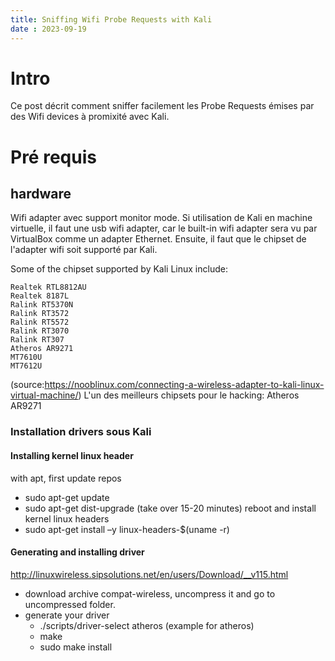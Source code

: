 ```yaml
---
title: Sniffing Wifi Probe Requests with Kali
date : 2023-09-19
---
```


# Intro

Ce post décrit comment sniffer facilement les Probe Requests émises par des Wifi devices à promixité avec Kali.

# Pré requis
## hardware

Wifi adapter avec support monitor mode. Si utilisation de Kali en machine virtuelle, il faut une usb wifi adapter, car le built-in wifi adapter sera vu par VirtualBox comme un adapter Ethernet.
Ensuite, il faut que le chipset de l'adapter wifi soit supporté par Kali.

Some of the chipset supported by Kali Linux include:

    Realtek RTL8812AU
    Realtek 8187L
    Ralink RT5370N
    Ralink RT3572
    Ralink RT5572
    Ralink RT3070
    Ralink RT307
    Atheros AR9271
    MT7610U
    MT7612U
(source:https://nooblinux.com/connecting-a-wireless-adapter-to-kali-linux-virtual-machine/)
L'un des meilleurs chipsets pour le hacking:  Atheros AR9271


### Installation drivers sous Kali
#### Installing kernel linux header
with apt, first update repos
- sudo apt-get update
- sudo apt-get dist-upgrade (take over 15-20 minutes)
reboot and install kernel linux headers
- sudo apt-get install –y linux-headers-$(uname -r)

#### Generating and installing driver

http://linuxwireless.sipsolutions.net/en/users/Download/__v115.html
- download archive compat-wireless, uncompress it and go to uncompressed folder.
- generate your driver
    - ./scripts/driver-select atheros (example for atheros)
    - make
    - sudo make install


